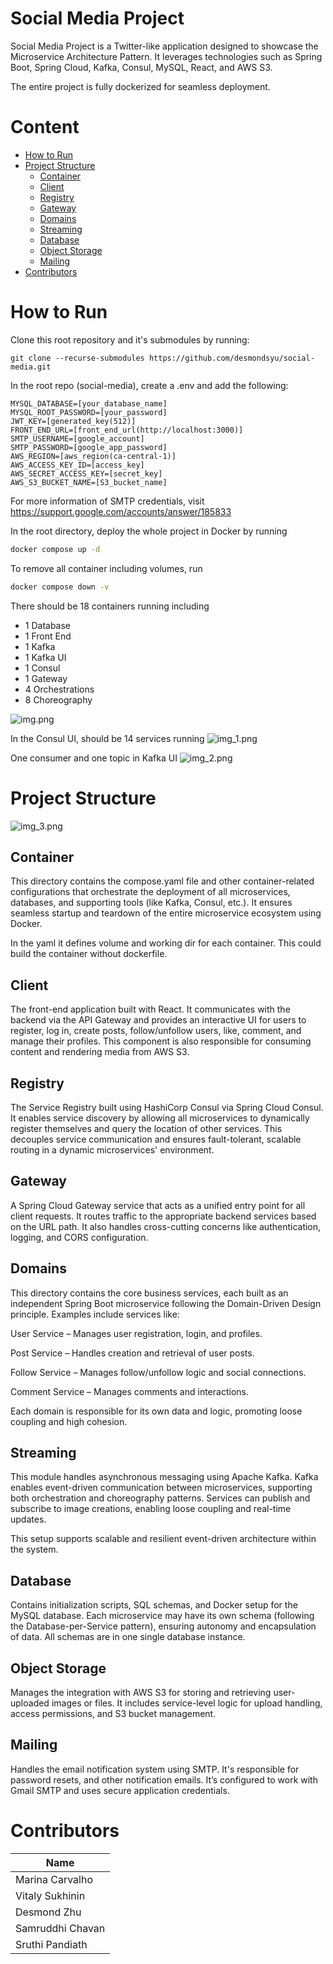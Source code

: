 # Social Media Project

Social Media Project is a Twitter-like application designed to showcase the Microservice Architecture Pattern. It
leverages technologies such as Spring Boot, Spring Cloud, Kafka, Consul, MySQL, React, and AWS S3.

The entire project is fully dockerized for seamless deployment.

# Content

- [How to Run](#how-to-run)
- [Project Structure](#project-structure)
    - [Container](#container)
    - [Client](#client)
    - [Registry](#registry)
    - [Gateway](#gateway)
    - [Domains](#domains)
    - [Streaming](#streaming)
    - [Database](#database)
    - [Object Storage](#object-storage)
    - [Mailing](#mailing)
- [Contributors](#contributors)

# How to Run

Clone this root repository and it's submodules by running:

```
git clone --recurse-submodules https://github.com/desmondsyu/social-media.git
```

In the root repo (social-media), create a .env and add the following:

```env
MYSQL_DATABASE=[your_database_name] 
MYSQL_ROOT_PASSWORD=[your_password] 
JWT_KEY=[generated_key(512)]
FRONT_END_URL=[front_end_url(http://localhost:3000)]
SMTP_USERNAME=[google_account]
SMTP_PASSWORD=[google_app_password]
AWS_REGION=[aws_region(ca-central-1)]
AWS_ACCESS_KEY_ID=[access_key]
AWS_SECRET_ACCESS_KEY=[secret_key]
AWS_S3_BUCKET_NAME=[S3_bucket_name]
```

For more information of SMTP credentials, visit https://support.google.com/accounts/answer/185833

In the root directory, deploy the whole project in Docker by running

```bash
docker compose up -d
```

To remove all container including volumes, run

```bash
docker compose down -v
```

There should be 18 containers running including

- 1 Database
- 1 Front End
- 1 Kafka
- 1 Kafka UI
- 1 Consul
- 1 Gateway
- 4 Orchestrations
- 8 Choreography

![img.png](img.png)

In the Consul UI, should be 14 services running
![img_1.png](img_1.png)

One consumer and one topic in Kafka UI
![img_2.png](img_2.png)

# Project Structure

![img_3.png](img_3.png)

## Container

This directory contains the compose.yaml file and other container-related
configurations that orchestrate the deployment of all microservices, databases,
and supporting tools (like Kafka, Consul, etc.). It ensures seamless startup and
teardown of the entire microservice ecosystem using Docker.

In the yaml it defines volume and working dir for each container.
This could build the container without dockerfile.

## Client

The front-end application built with React. It communicates with the backend via
the API Gateway and provides an interactive UI for users to register, log in, create
posts, follow/unfollow users, like, comment, and manage their profiles. This component
is also responsible for consuming content and rendering media from AWS S3.

## Registry

The Service Registry built using HashiCorp Consul via Spring Cloud Consul.
It enables service discovery by allowing all microservices to dynamically
register themselves and query the location of other services. This decouples
service communication and ensures fault-tolerant, scalable routing in a dynamic
microservices' environment.

## Gateway

A Spring Cloud Gateway service that acts as a unified entry point for all client
requests. It routes traffic to the appropriate backend services based on the URL
path. It also handles cross-cutting concerns like authentication, logging, and
CORS configuration.

## Domains

This directory contains the core business services, each built as an independent Spring Boot microservice following the
Domain-Driven Design principle. Examples include services like:

User Service – Manages user registration, login, and profiles.

Post Service – Handles creation and retrieval of user posts.

Follow Service – Manages follow/unfollow logic and social connections.

Comment Service – Manages comments and interactions.

Each domain is responsible for its own data and logic, promoting loose coupling and high cohesion.

## Streaming

This module handles asynchronous messaging using Apache Kafka.
Kafka enables event-driven communication between microservices, supporting both
orchestration and choreography patterns. Services can publish and subscribe to
image creations, enabling
loose coupling and real-time updates.

This setup supports scalable and resilient event-driven architecture within the system.

## Database

Contains initialization scripts, SQL schemas, and Docker setup for the MySQL
database. Each microservice may have its own schema (following the Database-per-Service
pattern), ensuring autonomy and encapsulation of data. All schemas are in one single database instance.

## Object Storage

Manages the integration with AWS S3 for storing and retrieving user-uploaded images or files.
It includes service-level logic for upload handling, access permissions,
and S3 bucket management.

## Mailing

Handles the email notification system using SMTP. It's responsible for  
password resets, and other notification emails. It’s configured to work with Gmail SMTP
and uses secure application credentials.

# Contributors

| Name             | 
|------------------|
| Marina Carvalho  | 
| Vitaly Sukhinin  | 
| Desmond Zhu      | 
| Samruddhi Chavan |
| Sruthi Pandiath  |
